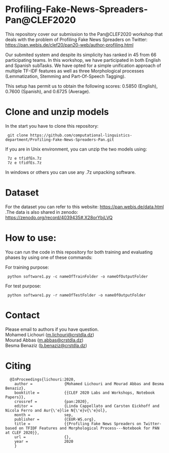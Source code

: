 # Profiling-Fake-News-Spreaders-Pan@CLEF2020
This repository cover our submission to the Pan@CLEF2020 workshop that deals with the problem of Profiling Fake News Spreaders on Twitter: https://pan.webis.de/clef20/pan20-web/author-profiling.html

Our submited system and despite its simplicity has ranked in 45 from 66 participating teams. In this workshop, we have participated in both English and Spanish subTasks. We have opted for a simple unification approach of multiple TF-IDF features as well as three Morphological processes (Lemmatization, Stemming and Part-Of-Speech Tagging). 

This setup has permit us to obtain the following scores:  	0.5850 (English), 0.7600 (Spanish), and 	0.6725 (Average).

# Clone and unzip models
In the start you have to clone this repository:

     git clone https://github.com/computational-linguistics-department/Profiling-Fake-News-Spreaders-Pan.git

If you are in Unix environment, you can unzip the two models using:

     7z e tfidfEn.7z
     7z e tfidfEs.7z
In windows or others you can use any .7z unpacking software.

# Dataset
For the dataset you can refer to this website: https://pan.webis.de/data.html .The data is also shared in zenodo: https://zenodo.org/record/4039435#.X28orYbjLVQ
# How to use:
You can run the code in this repository for both training and evaluating phases by using one of these commands:

For training purpose: 

     python software1.py -c nameOfTrainFolder -o nameOfOutputFolder
     
For test purpose: 

     python software1.py -r nameOfTestFolder -o nameOfOutputFolder
	 
# Contact
Please email to authors if you have question.<br />
Mohamed Lichouri (m.lichouri@crstdla.dz)<br />
Mourad Abbas (m.abbas@crstdla.dz)<br />
Besma Benaziz (b.benaziz@crstdla.dz)



# Citing

      @InProceedings{lichouri:2020,
        author =              {Mohamed Lichouri and Mourad Abbas and Besma Benaziz},
        booktitle =           {{CLEF 2020 Labs and Workshops, Notebook Papers}},
        crossref =            {pan:2020},
        editor =              {Linda Cappellato and Carsten Eickhoff and Nicola Ferro and Aur{\'e}lie N{\'e}v{\'e}ol},
        month =               sep,
        publisher =           {CEUR-WS.org},
        title =               {{Profiling Fake News Spreaders on Twitter-based on TFIDF Features and Morphological Process---Notebook for PAN at CLEF 2020}},
        url =                 {},
        year =                2020
        }
